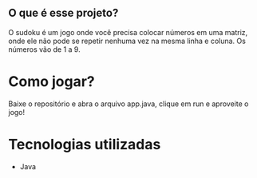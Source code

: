 ## O que é esse projeto?
O sudoku é um jogo onde você precisa colocar números em uma matriz, onde ele não pode se repetir nenhuma vez na mesma linha e coluna. Os números vão de 1 a 9.

# Como jogar?
Baixe o repositório e abra o arquivo app.java, clique em run e aproveite o jogo!

# Tecnologias utilizadas
- Java